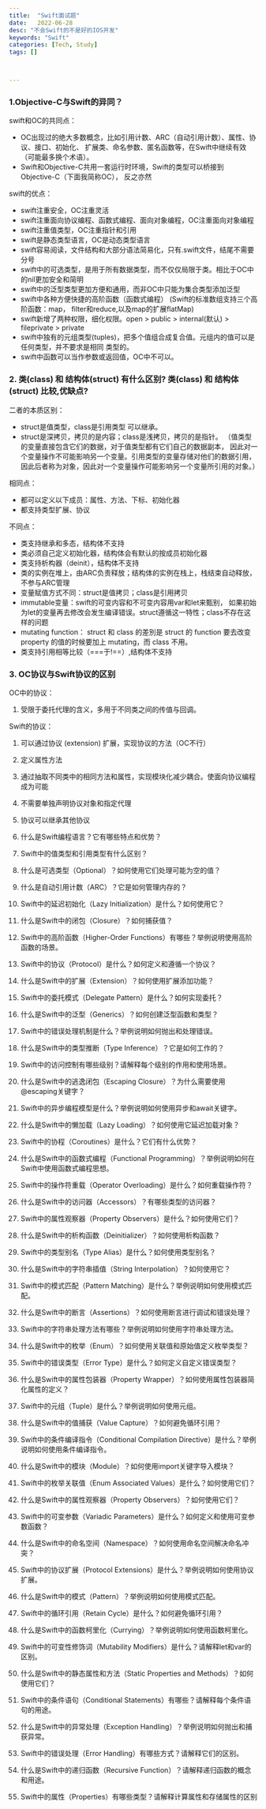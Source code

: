```yaml
---
title:  "Swift面试题"
date:   2022-06-28
desc: "不会Swift的不是好的IOS开发"
keywords: "Swift"
categories: [Tech, Study]
tags: []



---
```


### 1.Objective-C与Swift的异同？

swift和OC的共同点： 

- OC出现过的绝大多数概念，比如引用计数、ARC（自动引用计数）、属性、协议、接口、初始化、    扩展类、命名参数、匿名函数等，在Swift中继续有效（可能最多换个术语）。  
- Swift和Objective-C共用一套运行时环境，Swift的类型可以桥接到Objective-C（下面我简称OC），    反之亦然

swift的优点：

- swift注重安全，OC注重灵活  
- swift注重面向协议编程、函数式编程、面向对象编程，OC注重面向对象编程  
- swift注重值类型，OC注重指针和引用 
- swift是静态类型语言，OC是动态类型语言  
- swift容易阅读，文件结构和大部分语法简易化，只有.swift文件，结尾不需要分号  
- swift中的可选类型，是用于所有数据类型，而不仅仅局限于类。相比于OC中的nil更加安全和简明  
- swift中的泛型类型更加方便和通用，而非OC中只能为集合类型添加泛型  
- swift中各种方便快捷的高阶函数（函数式编程） (Swift的标准数组支持三个高阶函数：map，      filter和reduce,以及map的扩展flatMap)  
- swift新增了两种权限，细化权限。open > public > internal(默认) > fileprivate > private  
- swift中独有的元组类型(tuples)，把多个值组合成复合值。元组内的值可以是任何类型，并不要求是相同    类型的。   
- swift中函数可以当作参数或返回值，OC中不可以。

### 2. 类(class) 和 结构体(struct) 有什么区别? 类(class) 和 结构体(struct) 比较,优缺点?

二者的本质区别： 

- struct是值类型，class是引用类型 可以继承。 
- struct是深拷贝，拷贝的是内容；class是浅拷贝，拷贝的是指针。 （值类型的变量直接包含它们的数据，对于值类型都有它们自己的数据副本，  因此对一个变量操作不可能影响另一个变量。引用类型的变量存储对他们的数据引用，  因此后者称为对象，因此对一个变量操作可能影响另一个变量所引用的对象。） 

相同点： 

- 都可以定义以下成员：属性、方法、下标、初始化器 
- 都支持类型扩展、协议 

不同点： 

- 类支持继承和多态，结构体不支持 
- 类必须自己定义初始化器，结构体会有默认的按成员初始化器 
- 类支持析构器（deinit），结构体不支持 
- 类的实例在堆上，由ARC负责释放；结构体的实例在栈上，栈结束自动释放，不参与ARC管理 
- 变量赋值方式不同：struct是值拷贝；class是引用拷贝 
- immutable变量：swift的可变内容和不可变内容用var和let来甄别， 如果初始为let的变量再去修改会发生编译错误。struct遵循这一特性；class不存在这样的问题 
- mutating function： struct 和 class 的差別是 struct 的 function  要去改变 property 的值的时候要加上 mutating，而 class 不用。 
- 类支持引用相等比较（===于!==）,结构体不支持

### 3. OC协议与Swift协议的区别

OC中的协议：

1. 受限于委托代理的含义，多⽤于不同类之间的传值与回调。

Swift的协议：

1. 可以通过协议 (extension) 扩展，实现协议的⽅法（OC不⾏）
2. 定义属性⽅法
3. 通过抽取不同类中的相同⽅法和属性，实现模块化减少耦合。使面向协议编程成为可能
4. 不需要单独声明协议对象和指定代理
5. 协议可以继承其他协议





1. 什么是Swift编程语言？它有哪些特点和优势？
2. Swift中的值类型和引用类型有什么区别？
3. 什么是可选类型（Optional）？如何使用它们处理可能为空的值？
4. 什么是自动引用计数（ARC）？它是如何管理内存的？
5. Swift中的延迟初始化（Lazy Initialization）是什么？如何使用它？
6. 什么是Swift中的闭包（Closure）？如何捕获值？
7. Swift中的高阶函数（Higher-Order Functions）有哪些？举例说明使用高阶函数的场景。
8. Swift中的协议（Protocol）是什么？如何定义和遵循一个协议？
9. 什么是Swift中的扩展（Extension）？如何使用扩展添加功能？
10. Swift中的委托模式（Delegate Pattern）是什么？如何实现委托？
11. 什么是Swift中的泛型（Generics）？如何创建泛型函数和类型？
12. Swift中的错误处理机制是什么？举例说明如何抛出和处理错误。
13. 什么是Swift中的类型推断（Type Inference）？它是如何工作的？
14. Swift中的访问控制有哪些级别？请解释每个级别的作用和使用场景。
15. 什么是Swift中的逃逸闭包（Escaping Closure）？为什么需要使用@escaping关键字？
16. Swift中的异步编程模型是什么？举例说明如何使用异步和await关键字。
17. 什么是Swift中的懒加载（Lazy Loading）？如何使用它延迟加载对象？
18. Swift中的协程（Coroutines）是什么？它们有什么优势？
19. 什么是Swift中的函数式编程（Functional Programming）？举例说明如何在Swift中使用函数式编程思想。
20. Swift中的操作符重载（Operator Overloading）是什么？如何重载操作符？
21. 什么是Swift中的访问器（Accessors）？有哪些类型的访问器？
22. Swift中的属性观察器（Property Observers）是什么？如何使用它们？
23. 什么是Swift中的析构函数（Deinitializer）？如何使用析构函数？
24. Swift中的类型别名（Type Alias）是什么？如何使用类型别名？
25. 什么是Swift中的字符串插值（String Interpolation）？如何使用它？
26. Swift中的模式匹配（Pattern Matching）是什么？举例说明如何使用模式匹配。
27. 什么是Swift中的断言（Assertions）？如何使用断言进行调试和错误处理？
28. Swift中的字符串处理方法有哪些？举例说明如何使用字符串处理方法。
29. 什么是Swift中的枚举（Enum）？如何使用关联值和原始值定义枚举类型？
30. Swift中的错误类型（Error Type）是什么？如何定义自定义错误类型？
31. 什么是Swift中的属性包装器（Property Wrapper）？如何使用属性包装器简化属性的定义？
32. Swift中的元组（Tuple）是什么？举例说明如何使用元组。
33. 什么是Swift中的值捕获（Value Capture）？如何避免循环引用？
34. Swift中的条件编译指令（Conditional Compilation Directive）是什么？举例说明如何使用条件编译指令。
35. 什么是Swift中的模块（Module）？如何使用import关键字导入模块？
36. Swift中的枚举关联值（Enum Associated Values）是什么？如何使用它们？
37. 什么是Swift中的属性观察器（Property Observers）？如何使用它们？
38. Swift中的可变参数（Variadic Parameters）是什么？如何定义和使用可变参数函数？
39. 什么是Swift中的命名空间（Namespace）？如何使用命名空间解决命名冲突？
40. Swift中的协议扩展（Protocol Extensions）是什么？举例说明如何使用协议扩展。
41. 什么是Swift中的模式（Pattern）？举例说明如何使用模式匹配。
42. Swift中的循环引用（Retain Cycle）是什么？如何避免循环引用？
43. 什么是Swift中的函数柯里化（Currying）？举例说明如何使用函数柯里化。
44. Swift中的可变性修饰词（Mutability Modifiers）是什么？请解释let和var的区别。
45. 什么是Swift中的静态属性和方法（Static Properties and Methods）？如何使用它们？
46. Swift中的条件语句（Conditional Statements）有哪些？请解释每个条件语句的用途。
47. 什么是Swift中的异常处理（Exception Handling）？举例说明如何抛出和捕获异常。
48. Swift中的错误处理（Error Handling）有哪些方式？请解释它们的区别。
49. 什么是Swift中的递归函数（Recursive Function）？请解释递归函数的概念和用途。
50. Swift中的属性（Properties）有哪些类型？请解释计算属性和存储属性的区别

